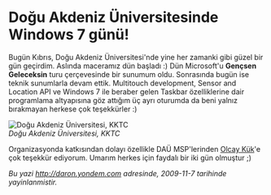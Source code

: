 # Doğu Akdeniz Üniversitesinde Windows 7 günü! 

Bugün Kıbrıs, Doğu Akdeniz Üniversitesi'nde yine her zamanki gibi güzel
bir gün geçirdim. Aslında maceramız dün başladı :) Dün Microsoft'u
**Gençsen Geleceksin** turu çerçevesinde bir sunumum oldu. Sonrasında
bugün ise teknik sunumlarla devam ettik. Multitouch development, Sensor
and Location API ve Windows 7 ile beraber gelen Taskbar özelliklerine
dair programlama altyapısına göz attığım üç ayrı oturumda da beni yalnız
bırakmayan herkese çok teşekkürler :)

![Doğu Akdeniz Üniversitesi,
KKTC](../media/Dogu_Akdeniz_Universitesinde_Windows_7_gunu/06112009_1.jpg)\
*Doğu Akdeniz Üniversitesi, KKTC*

Organizasyonda katkısından dolayı özellikle DAÜ MSP'lerinden [Olcay
Kük](http://www.olcaykuk.com/)'e çok teşekkür ediyorum. Umarım herkes
için faydalı bir iki gün olmuştur ;)


*Bu yazi http://daron.yondem.com adresinde, 2009-11-7 tarihinde yayinlanmistir.*